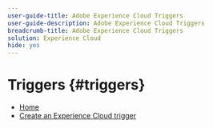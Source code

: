 ```yaml
---
user-guide-title: Adobe Experience Cloud Triggers
user-guide-description: Adobe Experience Cloud Triggers
breadcrumb-title: Adobe Experience Cloud Triggers
solution: Experience Cloud
hide: yes
---
```

# Triggers {#triggers}

* [Home](home.md)
* [Create an Experience Cloud trigger](create.md)
